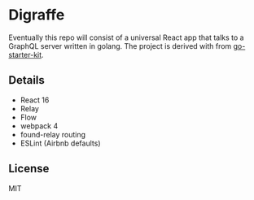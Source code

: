 # Digraffe

Eventually this repo will consist of a universal React app that talks to a GraphQL server written in golang. The project is derived with from [go-starter-kit](https://github.com/olebedev/go-starter-kit).

## Details

* React 16
* Relay
* Flow
* webpack 4
* found-relay routing
* ESLint (Airbnb defaults)

## License
MIT
